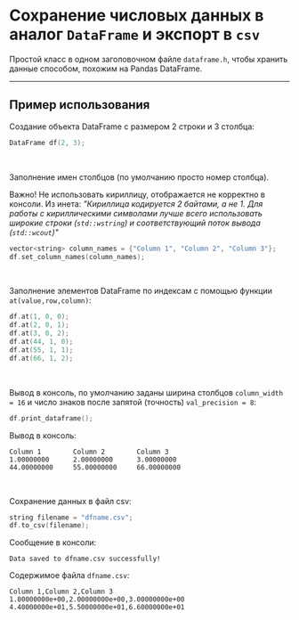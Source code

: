 # Сохранение числовых данных в аналог `DataFrame` и экспорт в `csv`

Простой класс в одном заголовочном файле `dataframe.h`, чтобы хранить данные способом, похожим на Pandas DataFrame.

---

## Пример использования

Создание объекта DataFrame с размером 2 строки и 3 столбца:

```cpp
DataFrame df(2, 3);
```
<br>

Заполнение имен столбцов (по умолчанию просто номер столбца).

Важно! Не использовать кириллицу, отображается не корректно в консоли. Из инета:
*"Кириллица кодируется 2 байтами, а не 1. Для работы с кириллическими символами лучше всего использовать широкие строки (`std::wstring`) и соответствующий поток вывода (`std::wcout`)"*
 
```cpp
vector<string> column_names = {"Column 1", "Column 2", "Column 3"};
df.set_column_names(column_names);
```

<br>

Заполнение элементов DataFrame по индексам с помощью функции `at(value,row,column)`:

```cpp
df.at(1, 0, 0);
df.at(2, 0, 1);
df.at(3, 0, 2);
df.at(44, 1, 0);
df.at(55, 1, 1);
df.at(66, 1, 2);
```

<br>

Вывод в консоль, по умолчанию заданы ширина столбцов `column_width = 16` и число знаков после запятой (точность) `val_precision = 8`:

```cpp
df.print_dataframe();
```

Вывод в консоль:

```
Column 1        Column 2        Column 3
1.00000000      2.00000000      3.00000000
44.00000000     55.00000000     66.00000000
```

<br>

Сохранение данных в файл csv:

```cpp
string filename = "dfname.csv";
df.to_csv(filename);
```
Сообщение в консоли:

```
Data saved to dfname.csv successfully!
```

Содержимое файла `dfname.csv`:

```
Column 1,Column 2,Column 3
1.00000000e+00,2.00000000e+00,3.00000000e+00
4.40000000e+01,5.50000000e+01,6.60000000e+01
```
